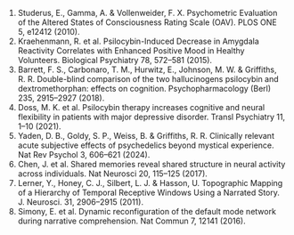 1.	Studerus, E., Gamma, A. & Vollenweider, F. X. Psychometric Evaluation of the Altered States of Consciousness Rating Scale (OAV). PLOS ONE 5, e12412 (2010).
2.	Kraehenmann, R. et al. Psilocybin-Induced Decrease in Amygdala Reactivity Correlates with Enhanced Positive Mood in Healthy Volunteers. Biological Psychiatry 78, 572–581 (2015).
3.	Barrett, F. S., Carbonaro, T. M., Hurwitz, E., Johnson, M. W. & Griffiths, R. R. Double-blind comparison of the two hallucinogens psilocybin and dextromethorphan: effects on cognition. Psychopharmacology (Berl) 235, 2915–2927 (2018).
4.	Doss, M. K. et al. Psilocybin therapy increases cognitive and neural flexibility in patients with major depressive disorder. Transl Psychiatry 11, 1–10 (2021).
5.	Yaden, D. B., Goldy, S. P., Weiss, B. & Griffiths, R. R. Clinically relevant acute subjective effects of psychedelics beyond mystical experience. Nat Rev Psychol 3, 606–621 (2024).
6.	Chen, J. et al. Shared memories reveal shared structure in neural activity across individuals. Nat Neurosci 20, 115–125 (2017).
7.	Lerner, Y., Honey, C. J., Silbert, L. J. & Hasson, U. Topographic Mapping of a Hierarchy of Temporal Receptive Windows Using a Narrated Story. J. Neurosci. 31, 2906–2915 (2011).
8.	Simony, E. et al. Dynamic reconfiguration of the default mode network during narrative comprehension. Nat Commun 7, 12141 (2016).

